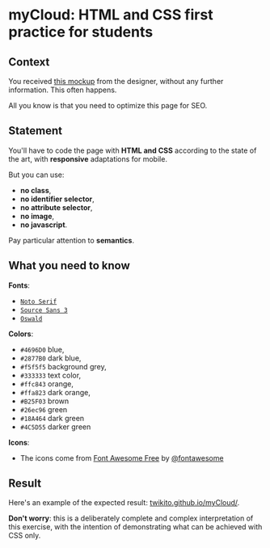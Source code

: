 # myCloud: HTML and CSS first practice for students

## Context

You received [this mockup](https://cdn.jsdelivr.net/gh/Twikito/myCloud/mockup.png) from the designer, without any further information. This often happens.

All you know is that you need to optimize this page for SEO.

## Statement

You'll have to code the page with __HTML and CSS__ according to the state of the art, with __responsive__ adaptations for mobile.

But you can use:
- __no class__,
- __no identifier selector__,
- __no attribute selector__,
- __no image__,
- __no javascript__.

Pay particular attention to __semantics__.

## What you need to know

__Fonts__:
- [`Noto Serif`](https://fonts.google.com/specimen/Noto+Serif)
- [`Source Sans 3`](https://fonts.google.com/specimen/Source+Sans+3)
- [`Oswald`](https://fonts.google.com/specimen/Oswald)

__Colors__:
- `#4696D0` blue,
- `#2877B0` dark blue,
- `#f5f5f5` background grey,
- `#333333` text color,
- `#ffc843` orange,
- `#ffa823` dark orange,
- `#B25F03` brown
- `#26ec96` green
- `#18A464` dark green
- `#4C5D55` darker green

__Icons__:
- The icons come from [Font Awesome Free](https://fontawesome.com) by [@fontawesome](https://github.com/FortAwesome/Font-Awesome)

## Result

Here's an example of the expected result: [twikito.github.io/myCloud/](https://twikito.github.io/myCloud/).

__Don't worry__: this is a deliberately complete and complex interpretation of this exercise, with the intention of demonstrating what can be achieved with CSS only.
